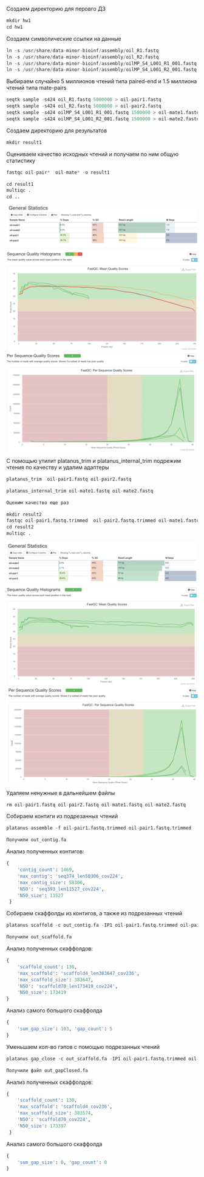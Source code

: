 Создаем директорию для перовго ДЗ


```python
mkdir hw1
cd hw1
```

Создаем символические ссылки на данные


```python
ln -s /usr/share/data-minor-bioinf/assembly/oil_R1.fastq
ln -s /usr/share/data-minor-bioinf/assembly/oil_R2.fastq
ln -s /usr/share/data-minor-bioinf/assembly/oilMP_S4_L001_R1_001.fastq
ln -s /usr/share/data-minor-bioinf/assembly/oilMP_S4_L001_R2_001.fastq
```

Выбираем случайно 5 миллионов чтений типа paired-end и 1.5 миллиона чтений типа mate-pairs


```python
seqtk sample -s424 oil_R1.fastq 5000000 > oil-pair1.fastq
seqtk sample -s424 oil_R2.fastq 5000000 > oil-pair2.fastq
seqtk sample -s424 oilMP_S4_L001_R1_001.fastq 1500000 > oil-mate1.fastq
seqtk sample -s424 oilMP_S4_L001_R2_001.fastq 1500000 > oil-mate2.fastq
```

Создаем директорию для результатов


```python
mkdir result1
```

Оцениваем качество исходных чтений и получаем по ним общую статистику


```python
fastqc oil-pair*  oil-mate* -o result1
```


```python
cd result1
multiqc .
cd ..
```

![](/img/rep_1_1.png)
![](/img/rep_1_2.png)
![](/img/rep_1_3.png)

С помощью утилит platanus_trim и platanus_internal_trim подрежим чтения по качеству и удалим адаптеры


```python
platanus_trim  oil-pair1.fastq oil-pair2.fastq
```


```python
platanus_internal_trim oil-mate1.fastq oil-mate2.fastq
```


```python
Оценим качество еще раз
```


```python
mkdir result2
fastqc oil-pair1.fastq.trimmed  oil-pair2.fastq.trimmed oil-mate1.fastq.int_trimmed oil-mate2.fastq.int_trimmed -o result2
cd result2
multiqc .
```

![](/img/rep_2_1.png)
![](/img/rep_2_2.png)
![](/img/rep_2_3.png)

Удаляем ненужные в дальнейшем файлы


```python
rm oil-pair1.fastq oil-pair2.fastq oil-mate1.fastq oil-mate2.fastq
```

Cобираем контиги из подрезанных чтений


```python
platanus assemble -f oil-pair1.fastq.trimmed oil-pair1.fastq.trimmed 
```


```python
Получили out_contig.fa
```

Анализ полученных контигов:

```python
{
    'contig_count': 1469,
    'max_contig': 'seq374_len58306_cov224',
    'max_contig_size': 58306,
    'N50': 'seq393_len11527_cov224',
    'N50_size': 11527
 }
```


Собираем скаффолды из контигов, а также из подрезанных чтений


```python
platanus scaffold -c out_contig.fa -IP1 oil-pair1.fastq.trimmed oil-pair2.fastq.trimmed -OP1 oil-mate1.fastq.int_trimmed oil-mate2.fastq.int_trimmed
```


```python
Получили out_scaffold.fa
```

Анализ полученных скаффолдов:

```python
{
    'scaffold_count': 130,
    'max_scaffold': 'scaffold4_len383647_cov236',
    'max_scaffold_size': 383647,
    'N50': 'scaffold70_len173419_cov224',
    'N50_size': 173419
}
```

Анализ самого большого скаффолда

```python
{
    'sum_gap_size': 103, 'gap_count': 5
}

```

Уменьшаем кол-во гэпов с помощью подрезанных чтений


```python
platanus gap_close -c out_scaffold.fa -IP1 oil-pair1.fastq.trimmed oil-pair2.fastq.trimmed -OP1 oil-mate1.fastq.int_trimmed oil-mate2.fastq.int_trimmed
```


```python
Получили файл out_gapClosed.fa
```


Анализ полученных скаффолдов:

```python
{
    'scaffold_count': 130,
    'max_scaffold': 'scaffold4_cov236',
    'max_scaffold_size': 383574,
    'N50': 'scaffold70_cov224',
    'N50_size': 173397
 }
```

Анализ самого большого скаффолда

```python
{
    'sum_gap_size': 0, 'gap_count': 0
}
```

